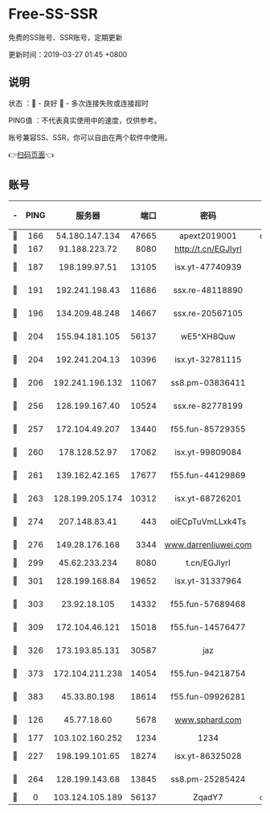 # Free-SS-SSR

免费的SS账号、SSR账号，定期更新

更新时间：2019-03-27 01:45 +0800

## 说明

状态     ：🙂 - 良好 🙁 - 多次连接失败或连接超时

PING值   ：不代表真实使用中的速度，仅供参考。

账号兼容SS、SSR，你可以自由在两个软件中使用。

👉[扫码页面](https://liesauer.github.io/Free-SS-SSR/)👈

## 账号

|-|PING|服务器|端口|密码|加密方式|区域|
|:----:|:----:|:-----:|-----:|:----:|:----:|:----:|
|🙂|166|54.180.147.134|47665|apext2019001|chacha20|KR|
|🙂|167|91.188.223.72|8080|http://t.cn/EGJIyrl|rc4-md5|RU|
|🙂|187|198.199.97.51|13105|isx.yt-47740939|aes-256-cfb|US|
|🙂|191|192.241.198.43|11686|ssx.re-48118890|aes-256-cfb|US|
|🙂|196|134.209.48.248|14667|ssx.re-20567105|aes-256-cfb|US|
|🙂|204|155.94.181.105|56137|wE5^XH8Quw|aes-256-cfb|US|
|🙂|204|192.241.204.13|10396|isx.yt-32781115|aes-256-cfb|US|
|🙂|206|192.241.196.132|11067|ss8.pm-03836411|aes-256-cfb|US|
|🙂|256|128.199.167.40|10524|ssx.re-82778199|aes-256-cfb|SG|
|🙂|257|172.104.49.207|13440|f55.fun-85729355|aes-256-cfb|SG|
|🙂|260|178.128.52.97|17062|isx.yt-99809084|aes-256-cfb|SG|
|🙂|261|139.162.42.165|17677|f55.fun-44129869|aes-256-cfb|SG|
|🙂|263|128.199.205.174|10312|isx.yt-68726201|aes-256-cfb|SG|
|🙂|274|207.148.83.41|443|oiECpTuVmLLxk4Ts|aes-256-cfb|AU|
|🙂|276|149.28.176.168|3344|www.darrenliuwei.com|aes-256-cfb|AU|
|🙂|299|45.62.233.234|8080|t.cn/EGJIyrl|rc4-md5|CA|
|🙂|301|128.199.168.84|19652|isx.yt-31337964|aes-256-cfb|SG|
|🙂|303|23.92.18.105|14332|f55.fun-57689468|aes-256-cfb|US|
|🙂|309|172.104.46.121|15018|f55.fun-14576477|aes-256-cfb|SG|
|🙂|326|173.193.85.131|30587|jaz|aes-256-cfb|US|
|🙂|373|172.104.211.238|14054|f55.fun-94218754|aes-256-cfb|US|
|🙂|383|45.33.80.198|18614|f55.fun-09926281|aes-256-cfb|US|
|🙂|126|45.77.18.60|5678|www.sphard.com|aes-256-cfb|JP|
|🙂|177|103.102.160.252|1234|1234|rc4-md5|JP|
|🙂|227|198.199.101.65|18274|isx.yt-86325028|aes-256-cfb|US|
|🙂|264|128.199.143.68|13845|ss8.pm-25285424|aes-256-cfb|SG|
|🙁|0|103.124.105.189|56137|ZqadY7|chacha20|US|
